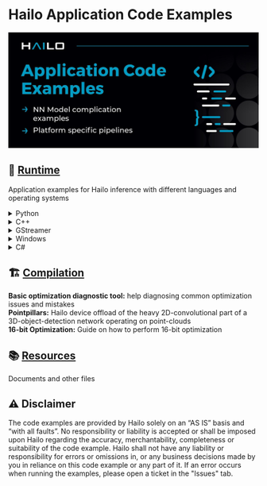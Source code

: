 # Hailo Application Code Examples 
![github_code](banner.jpeg)
 

## 🚀 [Runtime](https://github.com/hailo-ai/Hailo-Application-Code-Examples/tree/main/runtime)
Application examples for Hailo inference with different languages and operating systems
<details>
<summary>Python</summary>

APP | Description |
|:---|:---|
| `depth_estimation` | Depth estimation with StereoNet
| `detection_with_tracker` | Object detection with tracking using ByteTracker and Supervision
| `hailo_onnxruntime` | Inference with a Hailo device and postprocessing with ONNXRuntime
| `instance_segmentation` | Instance segmentation with yolov5_seg, yolov8_seg
| `lane_detection` | Lane detection with UFLDv2
| `object_detection` | Object detection with yolo, ssd, centernet
| `pose_estimation` | Pose estimation with yolov8
| `streaming` | Object detection on a streaming input from a camera using OpenCV
| `super_resolution` | Super resolution with espcnx4, srgan

</details>

<details>
<summary>C++</summary>

APP | Description |
|:---|:---|
| `classifier` | Classification with models trained on ImageNet
| `depth_estimation` | Depth estimation with scdepthv3 and stereonet
| `hailo_onnxruntime` | Inference with a Hailo device and postprocessing with ONNXRuntime
| `hailo15_media_library` | H-15 Inference using the media library tools - crop and resize, nv12 conversion 
| `instance_segmentation` | Instance segmentation with yolov5_seg, yolov8_seg
| `object_detection` | Object detection - generic, asynchronous, H15
| `pose estimation` | Pose estimation with yolov8
| `re_id` | People re-identification using yolov5s and repvgg_a0
| `scheduler` | Multi-model inference using the Hailo scheduler
| `semantic_segmentation` | Semantic segmentation with Resnet18_fcn trained on cityscape

</details>

<details>
<summary>GStreamer</summary>

APP | Description |
|:---|:---|
| `advanced_cpp_app` | Complex GStreamer pipeline wrapped by C++
| `cpp_cascaded_networks_dynamic_osd` | Cascade networks pipeline wrapped by C++
| `cropper_aggregator` | Gstreamer pipeline with hailocropper and hailoaggregator
| `detection_python` | Python implementation of TAPPAS detection pipeline using Yolov5m
| `hailo"_clip` | CLIP inference on a video in real-time
| `multistream_app` | Inference on multiple streams on the same pipeline, added C++ usability
| `multistream_multi_networks` | Object detection + semantic segmentation
| `multistream_stream_id` | Multistream with stream ID
| `simple_cpp_app` | Simple app that shows how to use Gstreamer with C++ on top
| `tda4vm/pose_estimation` | Single-stream pose estimation pipelin` on top of GStreamer and TDA4VM DSP
| `tonsofstreams` | Many streams with 4 Hailo devices


</details>

<details>
<summary>Windows</summary>

APP | Description |
|:---|:---|
| `yolov5` | Object detection with yolov5 using a C++ script compiled for Windows
| `yolov8` | Object detection with yolov8 using a C++ script compiled for Windows

</details>

<details>
<summary>C#</summary>

APP | Description |
|:---|:---|
| `csharp_infer_wrapper` | Yolov5 Inference using a C# wrapper

</details>

## 🏗️ [Compilation](https://github.com/hailo-ai/Hailo-Application-Code-Examples/tree/main/compilation)

**Basic optimization diagnostic tool:** help diagnosing common optimization issues and mistakes
</br>**Pointpillars:** Hailo device offload of the heavy 2D-convolutional part of a 3D-object-detection network operating on point-clouds
</br>**16-bit Optimization:** Guide on how to perform 16-bit optimization

## 📚 [Resources](https://github.com/hailo-ai/Hailo-Application-Code-Examples/tree/main/resources)

Documents and other files


## ⚠️ Disclaimer

The code examples are provided by Hailo solely on an “AS IS” basis and “with all faults”. No responsibility or liability is accepted or shall be imposed upon Hailo regarding the accuracy, merchantability, completeness or suitability of the code example. Hailo shall not have any liability or responsibility for errors or omissions in, or any business decisions made by you in reliance on this code example or any part of it. If an error occurs when running the examples, please open a ticket in the "Issues" tab.
